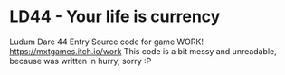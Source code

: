 # LD44 - Your life is currency
Ludum Dare 44 Entry
Source code for game WORK!
https://mxtgames.itch.io/work
This code is a bit messy and unreadable, because was written in hurry, sorry :P
